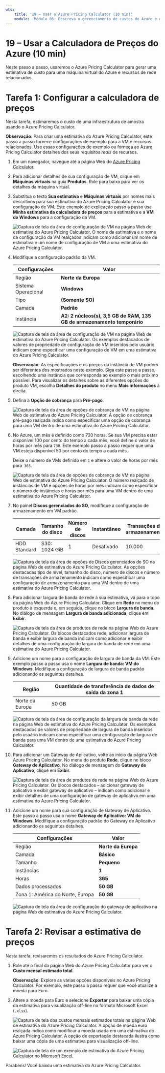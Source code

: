 ```yaml
---
wts:
    title: '19 – Usar o Azure Pricing Calculator (10 min)'
    module: 'Módulo 06: Descreva o gerenciamento de custos do Azure e os acordos de nível de serviço'
---
```

# 19 – Usar a Calculadora de Preços do Azure (10 min)

Neste passo a passo, usaremos o Azure Pricing Calculator para gerar uma estimativa de custo para uma máquina virtual do Azure e recursos de rede relacionados.

# Tarefa 1: Configurar a calculadora de preços

Nesta tarefa, estimaremos o custo de uma infraestrutura de amostra usando o Azure Pricing Calculator. 

**Observação**: Para criar uma estimativa do Azure Pricing Calculator, este passo a passo fornece configurações de exemplo para a VM e recursos relacionados. Use essas configurações de exemplo ou forneça ao Azure Pricing Calculator detalhes dos seus requisitos *reais* de recursos.

1. Em um navegador, navegue até a página Web do [Azure Pricing Calculator](https://azure.microsoft.com/pt-br/pricing/calculator/).

2. Para adicionar detalhes de sua configuração de VM, clique em **Máquinas virtuais** na guia **Produtos**. Role para baixo para ver os detalhes da máquina virtual. 

3. Substitua o texto **Sua estimativa** e **Máquinas virtuais** por nomes mais descritivos para sua estimativa do Azure Pricing Calculator e sua configuração de VM. Este exemplo de explicação passo a passo usa **Minha estimativa da calculadora de preços** para a estimativa e a **VM do Windows** para a configuração da VM.

   ![Captura de tela da área de configuração de VM na página Web de estimativa do Azure Pricing Calculator. O nome da estimativa e o nome da configuração da VM realçados indicam como adicionar um nome de estimativa e um nome de configuração de VM a uma estimativa do Azure Pricing Calculator.](../images/1901.png)

4. Modifique a configuração padrão da VM.

    | Configurações | Valor |
    | -- | -- |
    | Região | **Norte da Europa** |
    | Sistema Operacional | **Windows** |
    | Tipo | **(Somente SO)** |
    | Camada | **Padrão** |  
    | Instância | **A2: 2 núcleos(s), 3,5 GB de RAM, 135 GB de armazenamento temporário** |

   ![Captura de tela da área de configuração de VM na página Web de estimativa do Azure Pricing Calculator. Os exemplos destacados de valores de propriedade de configuração de VM inseridos pelo usuário indicam como especificar uma configuração de VM em uma estimativa do Azure Pricing Calculator.](../images/1902.png)

    **Observação**: As especificações e os preços da instância de VM podem ser diferentes dos mostrados neste exemplo. Siga este passo a passo, escolhendo uma instância que corresponda ao exemplo o mais próximo possível. Para visualizar os detalhes sobre as diferentes opções do produto VM, escolha **Detalhes do produto** no menu **Mais informações** à direita.

5. Defina a **Opção de cobrança** para **Pré-pago**.

   ![Captura de tela da área de opções de cobrança de VM na página Web de estimativa do Azure Pricing Calculator. A opção de cobrança pré-pago realçada indica como especificar uma opção de cobrança para uma VM dentro de uma estimativa do Azure Pricing Calculator.](../images/1903.png)

6. No Azure, um mês é definido como 730 horas. Se sua VM precisa estar disponível 100 por cento do tempo a cada mês, você define o valor de horas por mês para `730`. Este exemplo passo a passo requer que uma VM esteja disponível 50 por cento do tempo a cada mês.

    Deixe o número de VMs definido em `1` e altere o valor de horas por mês para` 365`.

   ![Captura de tela da área de opções de cobrança de VM na página Web de estimativa do Azure Pricing Calculator. O número realçado de instâncias de VM e opções de horas por mês indicam como especificar o número de instâncias e horas por mês para uma VM dentro de uma estimativa do Azure Pricing Calculator.](../images/1904.png)

7. No painel **Discos gerenciados do SO**, modifique a configuração de armazenamento em VM padrão.

    | Camada | Tamanho do disco | Número de discos | Instantâneo | Transações de armazenamento |
    | ---- | --------- | --------------- | -------- | -------------------- |
    | HDD Standard | S30: 1024 GiB | 1 | Desativado | 10.000 |

   ![Captura de tela da área de opções de Discos gerenciados do SO na página Web de estimativa do Azure Pricing Calculator. As opções destacadas tipo de nível, tamanho do disco, número de discos e número de transações de armazenamento indicam como especificar uma configuração de armazenamento para uma VM dentro de uma estimativa do Azure Pricing Calculator.](../images/1905.png)

8. Para adicionar largura de banda de rede à sua estimativa, vá para o topo da página Web do Azure Pricing Calculator. Clique em **Rede** no menu do produto à esquerda e, em seguida, clique no bloco **Largura de banda**. No diálogo de mensagem **Largura de banda adicionada**, clique em **Exibir**.

   ![Captura de tela da área de produtos de rede na página Web do Azure Pricing Calculator. Os blocos destacados rede, adicionar largura de banda e exibir largura de banda indicam como adicionar e exibir detalhes de uma configuração de largura de banda de rede em uma estimativa do Azure Pricing Calculator.](../images/1906.png)

9. Adicione um nome para a configuração de largura de banda da VM. Este exemplo passo a passo usa o nome **Largura de banda: VM do Windows**. Modifique a configuração de largura de banda padrão adicionando os seguintes detalhes.

    | Região | Quantidade de transferência de dados de saída da zona 1 |
    | ------ | -------------------------------------- |
    | Norte da Europa | 50 GB |

   ![Captura de tela da área de configuração da largura de banda da rede na página Web de estimativa do Azure Pricing Calculator. Os exemplos destacados de valores de propriedade de largura de banda inseridos pelo usuário indicam como especificar uma configuração de largura de banda para uma VM dentro de uma estimativa do Azure Pricing Calculator.](../images/1907.png)

10. Para adicionar um Gateway de Aplicativo, volte ao início da página Web Azure Pricing Calculator. No menu do produto **Rede**, clique no bloco **Gateway de Aplicativo**. No diálogo de mensagem do **Gateway de Aplicativo**, clique em **Exibir**.

    ![Captura de tela da área de produtos de rede na página Web do Azure Pricing Calculator. Os blocos destacados – adicionar gateway de aplicativo e exibir gateway de aplicativo – indicam como adicionar e exibir detalhes de uma configuração de gateway de aplicativo em uma estimativa do Azure Pricing Calculator.](../images/1908.png)

11. Adicione um nome para sua configuração de Gateway de Aplicativo. Este passo a passo usa o nome **Gateway de Aplicativo: VM do Windows**. Modifique a configuração padrão do Gateway de Aplicativo adicionando os seguintes detalhes.

    | Configurações | Valor |
    | -- | -- |
    | Região | **Norte da Europa** |
    | Camada | **Básico** |
    | Tamanho | **Pequeno** |
    | Instâncias | **1** |  
    | Horas | **365** |
    | Dados processados | **50 GB** |
    | Zona 1: América do Norte, Europa | **50 GB**|

    ![Captura de tela da área de configuração do gateway de aplicativo na página Web de estimativa do Azure Pricing Calculator.](../images/1909.png)


# Tarefa 2: Revisar a estimativa de preços

Nesta tarefa, revisaremos os resultados do Azure Pricing Calculator. 

1. Role até o final da página Web do Azure Pricing Calculator para ver o **Custo mensal estimado total**.

    **Observação**: Explore as várias opções disponíveis no Azure Pricing Calculator. Por exemplo, este passo a passo requer que você atualize a moeda para Euro.

2. Altere a moeda para Euro e selecione **Exportar** para baixar uma cópia da estimativa para visualização off-line no formato Microsoft Excel (`.xlsx`).

    ![Captura de tela dos custos mensais estimados totais na página Web de estimativa do Azure Pricing Calculator. A opção de moeda euro realçada indica como modificar a moeda usada em uma estimativa do Azure Pricing Calculator. A opção de exportação destacada ilustra como baixar uma cópia de uma estimativa para visualização off-line.](../images/1910.png)

    ![Captura de tela de um exemplo de estimativa do Azure Pricing Calculator no Microsoft Excel.](../images/1911.png)

Parabéns! Você baixou uma estimativa do Azure Pricing Calculator.